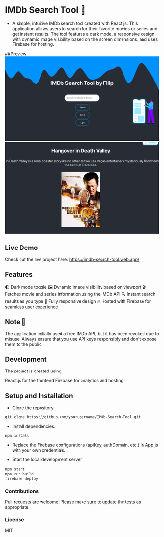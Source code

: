 # IMDb Search Tool 🎥
- A simple, intuitive IMDb search tool created with React.js. This application allows users to search for their favorite movies or series and get instant results. The tool features a dark mode, a responsive design with dynamic image visibility based on the screen dimensions, and uses Firebase for hosting.

##Preview
![IMDBApp](./img2.png "Screenshot")
![IMDBApp](./img1.png "Screenshot")


## Live Demo
Check out the live project here: https://imdb-search-tool.web.app/

## Features
🌓 Dark mode toggle
🖼 Dynamic image visibility based on viewport
🎬 Fetches movie and series information using the IMDb API
🔍 Instant search results as you type
📱 Fully responsive design
🔥 Hosted with Firebase for seamless user experience

## Note 🚨
The application initially used a free IMDb API, but it has been revoked due to misuse. Always ensure that you use API keys responsibly and don't expose them to the public.

## Development
The project is created using:

React.js for the frontend
Firebase for analytics and hosting

## Setup and Installation
- Clone the repository.
```
git clone https://github.com/yourusername/IMDb-Search-Tool.git
```
- Install dependencies.

```
npm install
```
- Replace the Firebase configurations (apiKey, authDomain, etc.) in App.js with your own credentials.

- Start the local development server.

```
npm start
npm run build
firebase deploy
```
### Contributions
Pull requests are welcome! Please make sure to update the tests as appropriate.

### License
MIT
